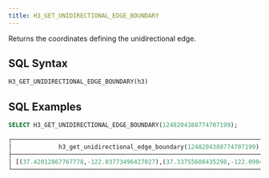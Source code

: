 ```yaml
---
title: H3_GET_UNIDIRECTIONAL_EDGE_BOUNDARY
---
```


Returns the coordinates defining the unidirectional edge.

## SQL Syntax

```sql
H3_GET_UNIDIRECTIONAL_EDGE_BOUNDARY(h3)
```

## SQL Examples

```sql
SELECT H3_GET_UNIDIRECTIONAL_EDGE_BOUNDARY(1248204388774707199);

┌─────────────────────────────────────────────────────────────────────────────────┐
│             h3_get_unidirectional_edge_boundary(1248204388774707199)            │
├─────────────────────────────────────────────────────────────────────────────────┤
│ [(37.42012867767778,-122.03773496427027),(37.33755608435298,-122.090428929044)] │
└─────────────────────────────────────────────────────────────────────────────────┘
```